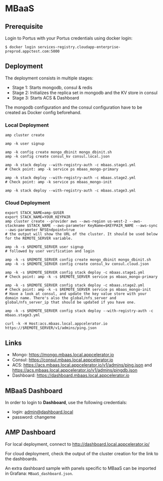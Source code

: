 MBaaS
=====

## Prerequisite

Login to Portus with your Portus credentials using docker login:

    $ docker login services-registry.cloudapp-enterprise-preprod.appctest.com:5000

## Deployment

The deployment consists in multiple stages:

* Stage 1: Starts mongodb, consul & redis
* Stage 2: Initializes the replica set in mongodb and the KV store in consul
* Stage 3: Starts ACS & Dashboard

The mongodb configuration and the consul configuration have to be created as Docker config beforehand.

### Local Deployment

    amp cluster create

    amp -k user signup

    amp -k config create mongo_dbinit mongo_dbinit.sh
    amp -k config create consul_kv consul.local.json

    amp -k stack deploy --with-registry-auth -c mbaas.stage1.yml
    # Check point: amp -k service ps mbaas_mongo-primary

    amp -k stack deploy --with-registry-auth -c mbaas.stage2.yml
    # Check point: amp -k service ps mbaas_mongo-init

    amp -k stack deploy --with-registry-auth -c mbaas.stage3.yml

### Cloud Deployment

    export STACK_NAME=amp-$USER
    export STACK_NAME=YOUR_KEYPAIR
    amp cluster create --provider aws --aws-region us-west-2 --aws-stackname $STACK_NAME --aws-parameter KeyName=$KEYPAIR_NAME --aws-sync --aws-parameter NFSEndpoint=true
    # the output will show the URL of the cluster. It should be used below for the REMOTE_SERVER variable.

    amp -k -s $REMOTE_SERVER user signup
    # followed by user verification and login

    amp -k -s $REMOTE_SERVER config create mongo_dbinit mongo_dbinit.sh
    amp -k -s $REMOTE_SERVER config create consul_kv consul.cloud.json

    amp -k -s $REMOTE_SERVER config stack deploy -c mbaas.stage1.yml
    # Check point: amp -k -s $REMOTE_SERVER service ps mbaas_mongo-primary

    amp -k -s $REMOTE_SERVER config stack deploy -c mbaas.stage2.yml
    # Check point: amp -k -s $REMOTE_SERVER service ps mbaas_mongo-init
    # Have a look at consul, and update the key value store with your domain name. There's also the global/nfs_server and global/nfs_server_ip that should be updated if you have one.

    amp -k -s $REMOTE_SERVER config stack deploy --with-registry-auth -c mbaas.stage3.yml

    curl -k -H Host:acs.mbaas.local.appcelerator.io https://$REMOTE_SERVER/v1/admins/ping.json

## Links

* Mongo: https://mongo.mbaas.local.appcelerator.io
* Consul: https://consul.mbaas.local.appcelerator.io
* ACS: https://acs.mbaas.local.appcelerator.io/v1/admins/ping.json and https://acs.mbaas.local.appcelerator.io/v1/admins/pingdb.json
* Dashboard: https://dashboard.mbaas.local.appcelerator.io

## MBaaS Dashboard

In order to login to **Dashboard**, use the following credentials:

* login: admin@dashboard.local
* password: changeme

## AMP Dashboard

For local deployment, connect to http://dashboard.local.appcelerator.io/

For cloud deployment, check the output of the cluster creation for the link to the dashboards.

An extra dashboard sample with panels specific to MBaaS can be imported in Grafana: `MBaaS_dashboard.json`.
